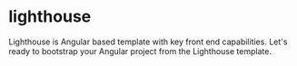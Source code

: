 # lighthouse
Lighthouse is Angular based template with key front end capabilities. Let's ready to bootstrap your Angular project from the Lighthouse template.

